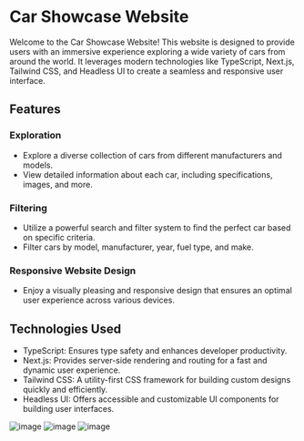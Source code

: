 # Car Showcase Website

Welcome to the Car Showcase Website! This website is designed to provide users with an immersive experience exploring a wide variety of cars from around the world. It leverages modern technologies like TypeScript, Next.js, Tailwind CSS, and Headless UI to create a seamless and responsive user interface.

## Features

### Exploration
- Explore a diverse collection of cars from different manufacturers and models.
- View detailed information about each car, including specifications, images, and more.

### Filtering
- Utilize a powerful search and filter system to find the perfect car based on specific criteria.
- Filter cars by model, manufacturer, year, fuel type, and make.

### Responsive Website Design
- Enjoy a visually pleasing and responsive design that ensures an optimal user experience across various devices.

  
## Technologies Used
- TypeScript: Ensures type safety and enhances developer productivity.
- Next.js: Provides server-side rendering and routing for a fast and dynamic user experience.
- Tailwind CSS: A utility-first CSS framework for building custom designs quickly and efficiently.
- Headless UI: Offers accessible and customizable UI components for building user interfaces.



![image](https://github.com/wsmyu/car_showcase/assets/118221964/5be9178e-43eb-4997-a021-9c26ebf6dd34)
![image](https://github.com/wsmyu/car_showcase/assets/118221964/92b386df-456a-4594-a4af-d7a2cc964d3a)
![image](https://github.com/wsmyu/car_showcase/assets/118221964/2016cd53-e328-4572-98fa-1e43eda511fa)






